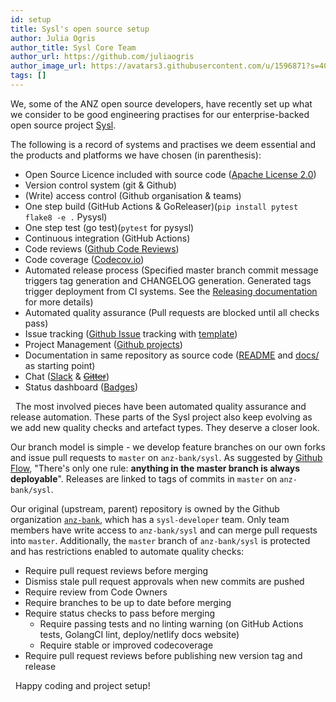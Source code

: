 ```yaml
---
id: setup
title: Sysl's open source setup
author: Julia Ogris
author_title: Sysl Core Team
author_url: https://github.com/juliaogris
author_image_url: https://avatars3.githubusercontent.com/u/1596871?s=400&u=f911daad0502d9b840608caf8cb91d8fe600db13&v=4
tags: []
---
```


We, some of the ANZ open source developers, have recently set up what we consider to be good engineering practises for our enterprise-backed open source project [Sysl](https://github.com/anz-bank/sysl).

<!--truncate-->

The following is a record of systems and practises we deem essential and the products and platforms we have chosen (in parenthesis):

- Open Source Licence included with source code ([Apache License 2.0](https://github.com/anz-bank/sysl/blob/master/LICENSE))
- Version control system (git & Github)
- (Write) access control (Github organisation & teams)
- One step build (GitHub Actions & GoReleaser)(`pip install pytest flake8 -e .` Pysysl)
- One step test (go test)(`pytest` for pysysl)
- Continuous integration (GitHub Actions)
- Code reviews ([Github Code Reviews](https://github.com/features/code-review))
- Code coverage ([Codecov.io](https://codecov.io/github/anz-bank/sysl/))
- Automated release process (Specified master branch commit message triggers tag generation and CHANGELOG generation. Generated tags trigger deployment from CI systems. See the [Releasing documentation](https://github.com/anz-bank/sysl/blob/master/docs/releasing.md) for more details)
- Automated quality assurance (Pull requests are blocked until all checks pass)
- Issue tracking ([Github Issue](https://github.com/anz-bank/sysl/issues) tracking with [template](https://github.com/anz-bank/sysl/tree/master/.github/ISSUE_TEMPLATE))
- Project Management ([Github projects](https://github.com/anz-bank/sysl/projects))
- Documentation in same repository as source code ([README](https://github.com/anz-bank/sysl/blob/master/README.md) and [docs/](https://github.com/anz-bank/sysl/blob/master/docs) as starting point)
- Chat ([Slack](https://anzoss.slack.com/messages/sysl/) & <del>[Gitter](https://gitter.im/anz-bank/sysl)</del>)
- Status dashboard ([Badges](https://github.com/anz-bank/sysl/blob/master/README.md))

&nbsp;
The most involved pieces have been automated quality assurance and release automation. These parts of the Sysl project also keep evolving as we add new quality checks and artefact types. They deserve a closer look.

Our branch model is simple - we develop feature branches on our own forks and issue pull requests to `master` on `anz-bank/sysl`. As suggested by [Github Flow](https://guides.github.com/introduction/flow/), "There's only one rule: **anything in the master branch is always deployable**". Releases are linked to tags of commits in `master` on `anz-bank/sysl`.

Our original (upstream, parent) repository is owned by the Github organization [`anz-bank`](https://github.com/anz-bank), which has a `sysl-developer` team. Only team members have write access to `anz-bank/sysl` and can merge pull requests into `master`. Additionally, the `master` branch of `anz-bank/sysl` is protected and has restrictions enabled to automate quality checks:

- Require pull request reviews before merging
- Dismiss stale pull request approvals when new commits are pushed
- Require review from Code Owners
- Require branches to be up to date before merging
- Require status checks to pass before merging
  - Require passing tests and no linting warning (on GitHub Actions tests, GolangCI lint, deploy/netlify docs website)
  - Require stable or improved codecoverage
- Require pull request reviews before publishing new version tag and release

&nbsp;
Happy coding and project setup!
